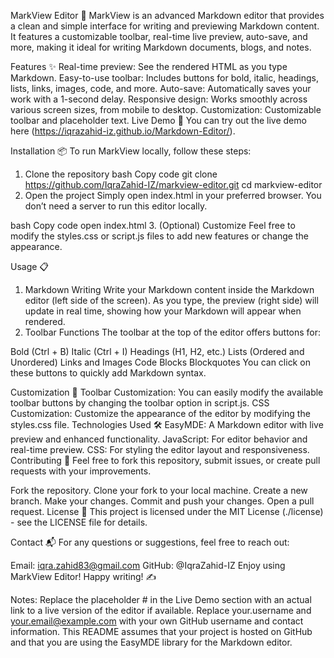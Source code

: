 MarkView Editor 📝
MarkView is an advanced Markdown editor that provides a clean and simple interface for writing and previewing Markdown content. It features a customizable toolbar, real-time live preview, auto-save, and more, making it ideal for writing Markdown documents, blogs, and notes.

Features ✨
Real-time preview: See the rendered HTML as you type Markdown.
Easy-to-use toolbar: Includes buttons for bold, italic, headings, lists, links, images, code, and more.
Auto-save: Automatically saves your work with a 1-second delay.
Responsive design: Works smoothly across various screen sizes, from mobile to desktop.
Customization: Customizable toolbar and placeholder text.
Live Demo 🚀
You can try out the live demo here (https://iqrazahid-iz.github.io/Markdown-Editor/).

Installation 📦
To run MarkView locally, follow these steps:

1. Clone the repository
bash
Copy code
git clone https://github.com/IqraZahid-IZ/markview-editor.git
cd markview-editor
2. Open the project
Simply open index.html in your preferred browser. You don’t need a server to run this editor locally.

bash
Copy code
open index.html
3. (Optional) Customize
Feel free to modify the styles.css or script.js files to add new features or change the appearance.

Usage 📋
1. Markdown Writing
Write your Markdown content inside the Markdown editor (left side of the screen).
As you type, the preview (right side) will update in real time, showing how your Markdown will appear when rendered.
2. Toolbar Functions
The toolbar at the top of the editor offers buttons for:

Bold (Ctrl + B)
Italic (Ctrl + I)
Headings (H1, H2, etc.)
Lists (Ordered and Unordered)
Links and Images
Code Blocks
Blockquotes
You can click on these buttons to quickly add Markdown syntax.

Customization 🎨
Toolbar Customization: You can easily modify the available toolbar buttons by changing the toolbar option in script.js.
CSS Customization: Customize the appearance of the editor by modifying the styles.css file.
Technologies Used 🛠️
EasyMDE: A Markdown editor with live preview and enhanced functionality.
JavaScript: For editor behavior and real-time preview.
CSS: For styling the editor layout and responsiveness.
Contributing 🤝
Feel free to fork this repository, submit issues, or create pull requests with your improvements.

Fork the repository.
Clone your fork to your local machine.
Create a new branch.
Make your changes.
Commit and push your changes.
Open a pull request.
License 📜
This project is licensed under the MIT License (./license) - see the LICENSE file for details.

Contact 📬
For any questions or suggestions, feel free to reach out:

Email: iqra.zahid83@gmail.com
GitHub: @IqraZahid-IZ
Enjoy using MarkView Editor! Happy writing! ✍️

Notes:
Replace the placeholder # in the Live Demo section with an actual link to a live version of the editor if available.
Replace your.username and your.email@example.com with your own GitHub username and contact information.
This README assumes that your project is hosted on GitHub and that you are using the EasyMDE library for the Markdown editor.


